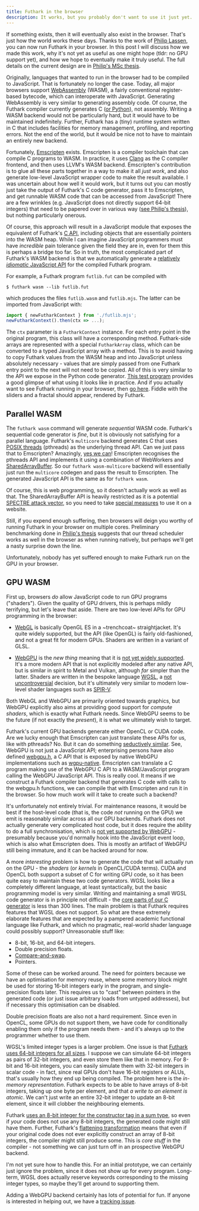 ```yaml
---
title: Futhark in the browser
description: It works, but you probably don't want to use it just yet.
---
```


If something exists, then it will eventually also exist in the
browser.  That's just how the world works these days.  Thanks to the
work of [Philip Lassen](http://philiplassen.com/), you can now run
Futhark in your browser.  In this post I will discuss how we made this
work, why it's not yet as useful as one might hope (tldr: no GPU
support yet), and how we hope to eventually make it truly useful.  The
full details on the current design are in [Philip's MSc
thesis](../student-projects/philip-msc-thesis.pdf).

Originally, languages that wanted to run in the browser had to be
compiled to JavaScript. That is fortunately no longer the case.
Today, all major browsers support
[WebAssembly](https://webassembly.org/) (WASM), a fairly conventional
register-based bytecode, which can interoperate with JavaScript.
Generating WebAssembly is very similar to generating assembly code.
Of course, the Futhark compiler currently generates C ([or
Python](2016-04-25-futhark-and-pygame.html)), not assembly.  Writing a
WASM backend would not be particularly hard, but it would have to be
maintained indefinitely.  Further, Futhark has a (tiny) runtime system
written in C that includes facilities for memory management,
profiling, and reporting errors.  Not the end of the world, but it
would be nice not to have to maintain an entirely new backend.

Fortunately, [Emscripten](https://emscripten.org/) exists.  Emscripten
is a compiler toolchain that can compile C programs to WASM.  In
practice, it uses [Clang](https://clang.llvm.org/) as the C compiler
frontend, and then uses LLVM's WASM backend.  Emscripten's
contribution is to glue all these parts together in a way to make it
all *just work*, and also generate low-level JavaScript wrapper code
to make the result available.  I was uncertain about how well it would
work, but it turns out you can mostly just take the output of
Futhark's C code generator, pass it to Emscripten, and get runnable
WASM code that can be accessed from JavaScript!  There are a few
wrinkles (e.g. JavaScript does not directly support 64-bit integers)
that need to be papered over in various way ([see Philip's
thesis](../student-projects/philip-msc-thesis.pdf)), but nothing
particularly onerous.

Of course, this approach will result in a JavaScript module that
exposes the equivalent of Futhark's [C
API](https://futhark.readthedocs.io/en/latest/c-api.html), including
objects that are essentially pointers into the WASM heap.  While I can
imagine JavaScript programmers must have *incredible* pain tolerance
given the field they are in, even for them this is perhaps a bridge
too far.  So in truth, the most complicated part of Futhark's WASM
backend is that we automatically generate a [relatively *idiomatic*
JavaScript API](https://futhark.readthedocs.io/en/latest/js-api.html)
for the compiled Futhark program.

For example, a Futhark program `futlib.fut` can be compiled with

    $ futhark wasm --lib futlib.fut

which produces the files `futlib.wasm` and `futlib.mjs`.  The latter
can be imported from JavaScript with:

```JavaScript
import { newFutharkContext } from './futlib.mjs';
newFutharkContext().then(ctx => ...);
```

The `ctx` parameter is a `FutharkContext` instance.  For each entry
point in the original program, this class will have a corresponding
method.  Futhark-side arrays are represented with a special
`FutharkArray` class, which can be converted to a typed JavaScript
array with a method.  This is to avoid having to copy Futhark values
from the WASM heap and into JavaScript unless absolutely necessary -
values that are simply passed from one Futhark entry point to the next
will not need to be copied.  All of this is very similar to the API we
expose in the Python code generator.  [This test
program](https://github.com/diku-dk/futhark/blob/master/tests_lib/javascript/test_array.js)
provides a good glimpse of what using it looks like in practice.  And
if you actually want to see Futhark running in your browser, then [go
here](http://philiplassen.com/wasm/).  Fiddle with the sliders and a
fractal should appear, rendered by Futhark.

## Parallel WASM

The `futhark wasm` command will generate *sequential* WASM code.
Futhark's sequential code generator is *fine*, but it is obviously not
satisfying for a parallel language.  Futhark's `multicore` backend
generates C that uses [POSIX
threads](https://www.cs.cmu.edu/afs/cs/academic/class/15492-f07/www/pthreads.html)
(pthreads) as the underlying thread API.  Can we just pass that to
Emscripten?  Amazingly, [yes we
can](https://emscripten.org/docs/porting/pthreads.html)!  Emscripten
recognises the pthreads API and implements it using a combination of
WebWorkers and
[SharedArrayBuffer](https://developer.mozilla.org/en-US/docs/Web/JavaScript/Reference/Global_Objects/SharedArrayBuffer).
So our `futhark wasm-multicore` backend will essentially just run the
`multicore` codegen and pass the result to Emscripten.  The generated
JavaScript API is the same as for `futhark wasm`.

Of course, this is web programming, so it doesn't actually work as
well as that.  The SharedArrayBuffer API is heavily restricted as it
is a potential [SPECTRE attack
vector](https://blog.mozilla.org/security/2018/01/03/mitigations-landing-new-class-timing-attack/),
so you need to take [special measures](https://web.dev/coop-coep/) to
use it on a website.

Still, if you expend enough suffering, then browsers will deign you
worthy of running Futhark in your browser on multiple cores.
Preliminary benchmarking done in [Philip's
thesis](../student-projects/philip-msc-thesis.pdf) suggests that our
thread scheduler works as well in the browser as when running
natively, but perhaps we'll get a nasty surprise down the line.

Unfortunately, nobody has yet suffered enough to make Futhark run on
the GPU in your browser.

## GPU WASM

First up, browsers *do* allow JavaScript code to run GPU programs
("shaders").  Given the quality of GPU drivers, this is perhaps mildly
terrifying, but let's leave that aside.  There are two low-level APIs
for GPU programming in the browser:

* [WebGL](https://www.khronos.org/webgl/) is basically OpenGL ES in a
  ~trenchcoat~ straightjacket.  It's quite widely supported, but the
  API (like OpenGL) is fairly old-fashioned, and not a great fit for
  modern GPUs.  Shaders are written in a variant of GLSL.

* [WebGPU](https://www.w3.org/TR/webgpu/) is the *new thing* meaning
  that it is [not yet widely
  supported](https://github.com/gpuweb/gpuweb/wiki/Implementation-Status).
  It's a more modern API that is not explicitly modeled after any
  native API, but is similar in spirit to Metal and Vulkan, although
  *far* simpler than the latter.  Shaders are written in the bespoke
  language [WGSL](https://www.w3.org/TR/WGSL/), a [not
  uncontroversial](https://github.com/gpuweb/gpuweb/issues/566)
  decision, but it's ultimately very similar to modern low-level
  shader languages such as [SPIR-V](https://www.khronos.org/spir/).

Both WebGL and WebGPU are primarily oriented towards graphics, but
WebGPU explicitly also aims at providing good support for *compute
shaders*, which is exactly what Futhark needs.  Since WebGPU seems to
be the future (if not exactly the *present*), it is what we ultimately
wish to target.

Futhark's current GPU backends generate either OpenCL or CUDA code.
Are we lucky enough that Emscripten can just translate these APIs for
us, like with pthreads? No.  But it can do something [seductively
similar](https://github.com/emscripten-core/emscripten/pull/10218).
See, WebGPU is not just a JavaScript API; enterprising persons have
also defined
[webgpu.h](https://github.com/webgpu-native/webgpu-headers), a C API
that is exposed by native WebGPU implementations such as
[wgpu-native](https://github.com/gfx-rs/wgpu-native).  Emscripten can
translate a C program making use of the WebGPU C API to a
WASM/JavaScript program calling the WebGPU JavaScript API.  This is
really cool.  It means if we construct a Futhark compiler backend that
generates C code with calls to the webgpu.h functions, we can compile
that with Emscripten and run it in the browser.  So how much work will
it take to create such a backend?

It's unfortunately not entirely trivial.  For maintenance reasons, it
would be best if the host-level code (that is, the code *not* running
on the GPU) we emit is reasonably similar across all our GPU backends.
Futhark does not actually generate very complicated host code, but it
does require the ability to do a full synchronisation, which is [not
yet supported by
WebGPU](https://github.com/webgpu-native/webgpu-headers/issues/91) -
presumably because you'd normally hook into the JavaScript event loop,
which is also what Emscripten does.  This is mostly an artifact of
WebGPU still being immature, and it can be hacked around for now.

A more *interesting* problem is how to generate the code that will
actually run on the GPU - the *shaders* (or *kernels* in OpenCL/CUDA
terms).  CUDA and OpenCL both support a subset of C for writing GPU
code, so it has been quite easy to maintain these two code generators.
WGSL looks like a completely different language, at least
syntactically, but the basic programming model is very similar.
Writing and maintaining a small WGSL code generator is in principle
not difficult - the [core parts of our C
generator](https://github.com/diku-dk/futhark/blob/51eb0c478b6059f1629fc461d79113745a357220/src/Futhark/CodeGen/Backends/GenericC.hs#L1823-L2109)
is less than 300 lines.  The main problem is that Futhark requires
features that WGSL does not support.  So what are these extremely
elaborate features that are expected by a pampered academic functional
language like Futhark, and which no pragmatic, real-world shader
language could possibly support?  Unreasonable stuff like:

* 8-bit, 16-bit, and 64-bit integers.
* Double precision floats.
* [Compare-and-swap](https://en.wikipedia.org/wiki/Compare-and-swap).
* Pointers.

Some of these can be worked around.  The need for pointers because we
have an optimisation for memory reuse, where some memory block might
be used for storing 16-bit integers early in the program, and
single-precision floats later.  This requires us to "cast" between
pointers in the generated code (or just issue arbitrary loads from
untyped addresses), but if necessary this optimisation can be
disabled.

Double precision floats are also not a hard requirement.  Since even
in OpenCL, some GPUs do not support them, we have code for
conditionally enabling them only if the program needs them - and it's
always up to the programmer whether to use them.

WGSL's limited integer types is a larger problem.  One issue is that
[Futhark uses 64-bit integers for all
sizes](2020-09-01-performance-regression.html).  I suppose we can
simulate 64-bit integers as pairs of 32-bit integers, and even store
them like that in memory.  For 8-bit and 16-bit integers, you can
easily simulate them with 32-bit integers in scalar code - in fact,
since real GPUs don't have 16-bit registers or ALUs, that's usually
how they end up being compiled.  The problem here is the *in-memory
representation*.  Futhark expects to be able to have arrays of 8-bit
integers, taking up one byte per element, and that *a write to an
element is atomic*.  We can't just write an entire 32-bit integer to
update an 8-bit element, since it will clobber the neighbouring
elements.

Futhark [uses an 8-bit integer for the constructor tag in a sum
type](2019-08-21-futhark-0.12.1-released.html#representation), so even
if *your* code does not use any 8-bit integers, the generated code
might still have them.  Further, Futhark's [flattening
transformation](2017-06-25-futhark-at-pldi.html#improving-available-parallelism-via-loop-distribution-and-interchange)
means that even if your original code does not ever explicitly
construct an array of 8-bit integers, the compiler might still produce
some.  This is *core stuff* in the compiler - not something we can
just turn off in an prospective WebGPU backend.

I'm not yet sure how to handle this.  For an initial prototype, we can
certainly just ignore the problem, since it does not show up for every
program.  Long-term, WGSL does actually reserve keywords corresponding
to the missing integer types, so maybe they'll get around to
supporting them.

Adding a WebGPU backend certainly has lots of potential for fun.  If
anyone is interested in helping out, we have a [tracking
issue](https://github.com/diku-dk/futhark/issues/1403).
